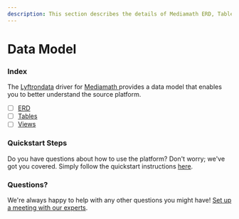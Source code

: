 ```yaml
---
description: This section describes the details of Mediamath ERD, Tables, and Views.
---
```


# Data Model

### Index

The  [Lyftrondata](https://www.lyftrondata.com/) driver for [Mediamath](https://www.lyftrondata.com/integration/mediamath/)[ ](https://www.lyftrondata.com/integration/mediamath/)provides a data model that enables you to better understand the source platform.

* [ ] [ERD](../../../marketing-analytics/mediamath/data-model/erd.md)
* [ ] [Tables](../../../marketing-analytics/mediamath/data-model/tables.md)
* [ ] [Views](../../../marketing-analytics/mediamath/data-model/views.md)

### Quickstart Steps

Do you have questions about how to use the platform? Don't worry; we've got you covered. Simply follow the quickstart instructions [here](../../../../quickstart-steps.md).

### Questions? <a href="#questions" id="questions"></a>

We're always happy to help with any other questions you might have! [Set up a meeting with our experts](https://www.lyftrondata.com/book-a-meeting/).

